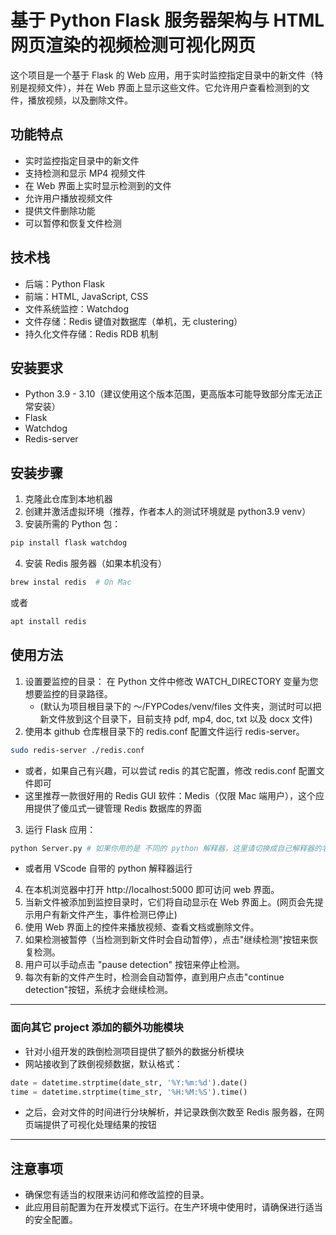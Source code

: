 # 基于 Python Flask 服务器架构与 HTML 网页渲染的视频检测可视化网页

这个项目是一个基于 Flask 的 Web 应用，用于实时监控指定目录中的新文件（特别是视频文件），并在 Web 界面上显示这些文件。它允许用户查看检测到的文件，播放视频，以及删除文件。

## 功能特点

- 实时监控指定目录中的新文件
- 支持检测和显示 MP4 视频文件
- 在 Web 界面上实时显示检测到的文件
- 允许用户播放视频文件
- 提供文件删除功能
- 可以暂停和恢复文件检测

## 技术栈

- 后端：Python Flask
- 前端：HTML, JavaScript, CSS
- 文件系统监控：Watchdog
- 文件存储：Redis 键值对数据库（单机，无 clustering）
- 持久化文件存储：Redis RDB 机制

## 安装要求

- Python 3.9 - 3.10（建议使用这个版本范围，更高版本可能导致部分库无法正常安装）
- Flask
- Watchdog
- Redis-server

## 安装步骤

1. 克隆此仓库到本地机器
2. 创建并激活虚拟环境（推荐，作者本人的测试环境就是 python3.9 venv）
3. 安装所需的 Python 包：

```bash
pip install flask watchdog
```
4. 安装 Redis 服务器（如果本机没有）
``` bash
brew instal redis  # On Mac
```
或者
``` bash 
apt install redis
```

## 使用方法
1. 设置要监控的目录： 在 Python 文件中修改 WATCH_DIRECTORY 变量为您想要监控的目录路径。
    - (默认为项目根目录下的 ～/FYPCodes/venv/files 文件夹，测试时可以把新文件放到这个目录下，目前支持 pdf, mp4, doc, txt 以及 docx 文件)
2. 使用本 github 仓库根目录下的 redis.conf 配置文件运行 redis-server。
``` bash
sudo redis-server ./redis.conf
```
- 或者，如果自己有兴趣，可以尝试 redis 的其它配置，修改 redis.conf 配置文件即可
- 这里推荐一款很好用的 Redis GUI 软件：Medis（仅限 Mac 端用户），这个应用提供了傻瓜式一键管理 Redis 数据库的界面
3. 运行 Flask 应用：
```bash
python Server.py # 如果你用的是 不同的 python 解释器，这里请切换成自己解释器的名字
```
- 或者用 VScode 自带的 python 解释器运行
4. 在本机浏览器中打开 http://localhost:5000 即可访问 web 界面。
5. 当新文件被添加到监控目录时，它们将自动显示在 Web 界面上。(网页会先提示用户有新文件产生，事件检测已停止)
6. 使用 Web 界面上的控件来播放视频、查看文档或删除文件。
7. 如果检测被暂停（当检测到新文件时会自动暂停），点击"继续检测"按钮来恢复检测。
8. 用户可以手动点击 "pause detection" 按钮来停止检测。
9. 每次有新的文件产生时，检测会自动暂停，直到用户点击"continue detection"按钮，系统才会继续检测。
-- - 
### 面向其它 project 添加的额外功能模块
- 针对小组开发的跌倒检测项目提供了额外的数据分析模块
- 网站接收到了跌倒视频数据，默认格式：
``` Python
date = datetime.strptime(date_str, '%Y:%m:%d').date()
time = datetime.strptime(time_str, '%H:%M:%S').time()
```
- 之后，会对文件的时间进行分块解析，并记录跌倒次数至 Redis 服务器，在网页端提供了可视化处理结果的按钮
-- -

## 注意事项
- 确保您有适当的权限来访问和修改监控的目录。
- 此应用目前配置为在开发模式下运行。在生产环境中使用时，请确保进行适当的安全配置。